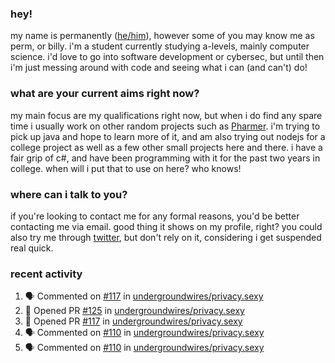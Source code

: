 ### hey!
my name is permanently ([he/him](https://pronoun.is/he)), however some of you may know me as perm, or billy. i'm a student currently studying a-levels, mainly computer science. i'd love to go into software development or cybersec, but until then i'm just messing around with code and seeing what i can (and can't) do!

### what are your current aims right now?
my main focus are my qualifications right now, but when i do find any spare time i usually work on other random projects such as [Pharmer](https://github.com/Permanently/Pharmer). i'm trying to pick up java and hope to learn more of it, and am also trying out nodejs for a college project as well as a few other small projects here and there. i have a fair grip of c#, and have been programming with it for the past two years in college. when will i put that to use on here? who knows!

### where can i talk to you?
if you're looking to contact me for any formal reasons, you'd be better contacting me via email. good thing it shows on my profile, right? you could also try me through [twitter](https://twitter.com/permanentlay), but don't rely on it, considering i get suspended real quick.

### recent activity
<!--START_SECTION:activity-->
1. 🗣 Commented on [#117](https://github.com/undergroundwires/privacy.sexy/issues/117) in [undergroundwires/privacy.sexy](https://github.com/undergroundwires/privacy.sexy)
2. 💪 Opened PR [#125](https://github.com/undergroundwires/privacy.sexy/pull/125) in [undergroundwires/privacy.sexy](https://github.com/undergroundwires/privacy.sexy)
3. 💪 Opened PR [#117](https://github.com/undergroundwires/privacy.sexy/pull/117) in [undergroundwires/privacy.sexy](https://github.com/undergroundwires/privacy.sexy)
4. 🗣 Commented on [#110](https://github.com/undergroundwires/privacy.sexy/issues/110) in [undergroundwires/privacy.sexy](https://github.com/undergroundwires/privacy.sexy)
5. 🗣 Commented on [#110](https://github.com/undergroundwires/privacy.sexy/issues/110) in [undergroundwires/privacy.sexy](https://github.com/undergroundwires/privacy.sexy)
<!--END_SECTION:activity-->
